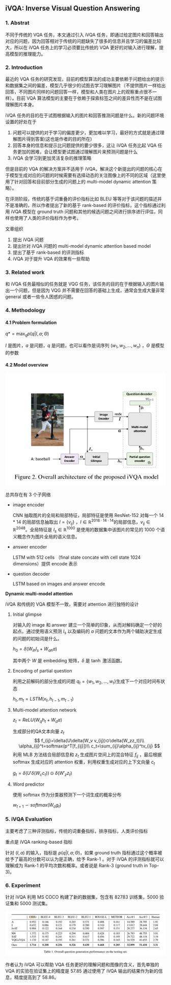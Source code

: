 ## iVQA: Inverse Visual Question Answering

### 1. Abstrat

不同于传统的 VQA 任务，本文通过引入 iVQA 任务，即通过给定图片和回答输出对应的问题，因为回答相对于传统的问题缺失了很多的信息并且学习的偏差比较大，所以在 iVQA 任务上的学习必须要比传统的 VQA 更好的对输入进行理解，提高模型的推理能力。

### 2. Introduction

最近的 VQA 任务的研究发现，目前的模型算法的成功主要依赖于问题给出的提示和数据集之间的偏差，模型几乎很少的试图去学习理解图片（不提供图片一样给出回答，不同图片同样的问题回答一样，模型和人类在图片上的观察重点很不一样）。目前 VQA 算法模型的主要在于依赖于探索标签之间的差异性而不是在试图理解图片本身。

iVQA 任务的目的在于试图根据输入的图片和回答推测问题是什么。新的问题环境设置的好处在于

1. 问题可以提供的对于学习的偏差更少，更加难以学习，最好的方式就是通过理解图片得到答案(这也是作者的目的所在)
2. 回答本身的信息和提示比问题提供的要少很多，这让 iVQA 任务比起 VQA 任务更加的困难，会让模型更试图通过理解图片来预测问题是什么
3. iVQA 会学习到更加灵活复杂的推理策略

但是目前的 VQA 的解决方案并不适用于 iVQA，解决这个新提出的问题的核心在于模型生成对应的问题的时候需要有选择动态的关注图像上的不同的区域（这里使用了针对回答和目前部分生成的问题上的 multi-model dynamic attention 策略）。

在评测阶段，传统的基于词重叠的评价指标比如 BLEU 等等对于该问题的描述并不是准确的，所以作者提出了新的基于 rank-based 的评价指标，这个指标通过利用 iVQA 模型在 ground truth 问题和其他的候选问题之间进行排序进行评估，同样也使用了人类的评价指标作为参考。

文章组织

1. 提出 iVQA 问题
2. 提出针对 iVQA 问题的 multi-model dynamic attention based model
3. 提出了基于 rank-based 的评测指标
4. iVQA 对于提升 VQA 的效果有一些帮助

### 3. Related work

和 iVQA 任务最相似的任务就是 VQG 任务，该任务的目的在于根据输入的图片输出一个问题，但是因为 VQG 并不需要在回答的基础上生成，通常会生成大量非常 general 或者一些令人困惑的问题。

### 4. Methodology

#### 4.1 Problem formulation

$q*=\max_qp(q|I,a;\Theta)$

$I$ 是图片，$a$ 是问题，$q$ 是问题，也可以看作是词序列 $(w_1,w_2,...,w_n)$ ，$\Theta$ 是模型的参数

#### 4.2 Model overview

![](./1.PNG)

总共存在有 3 个子网络

* image encoder

  CNN 抽取图片的全局和局部特征，局部特征是使用 ResNet-152 对每一个 14 * 14 的局部信息抽取出 $I=\{v_{ij}\}$ ，$I\in \mathbb{R}^{2018 \cdot 14\cdot 14}$的局部信息，$v_{ij}\in \mathbb{R}^{2048}$。全局特征是 $I_s\in \mathbb{R}^{1000}$ 是使用的数据集中该图片的常见的 1000 个语义概念作为图片全局的语义信息。

* answer encoder

  LSTM with 512 cells （final state concate with cell state 1024 dimensions）提供 encode 表示

* question decoder

  LSTM based on images and answer encode

**Dynamic multi-model attention**

iVQA 和传统的 VQA 模型不一致，需要对 attention 进行独特的设计

1. Initial glimpse

   对输入的 image 和 answer 建立一个简单的印象，从而对解码确定一个好的起点。通过使用语义预测 $I_s$ 以及编码的 $a$ 问题的文本作为两个辅助决定生成的问题的初始词是什么。

   $h_0=\delta(W_{ih}I_s + W_{ah}a)$

   其中两个 $W$ 是 embedding 矩阵，$\delta$ 是 $\tanh$ 激活函数。

2. Encoding of partial question

   利用之前解码的部分生成的问题 $q_t=\{w_1,w_2,...,w_t\}​$ 生成下一个对应时间布状态

   $h_t,m_t=LSTM(x_t,h_{t-1},m_{t-1})$ 

3. Multi-model attention network

   $z_t=ReLU(W_qh_t+W_a a)$

   生成部分的QA文本向量 $z_t$
   $$
   f_{ij}=\delta(U\delta(W_v v_{ij})⊙\delta(W_zz_t))\\
   \alpha_{ij}^t=softmax(p^T[f_{ij}])\\
   c_t=\sum_{ij}\alpha_{ij}^tv_{ij}
   $$
   利用 MLB 方法结合局部信息和 $z_t$ 生成图片空间上的混合特征 $f_{ij}$ ，最后根据 softmax 生成对应的 attention 权重，利用权重生成对应的上下文向量 $c_t$

   $g_t=\delta(U'\delta(W_cc_t))⊙\delta(W'_zz_t)$

4. Word predictor

   使用 softmax 作为分类器预测下一个词生成的概率分布

   $w_{t+1}\backsim softmax(W_og_t)$

### 5. iVQA Evaluation

主要考虑了三种评测指标，传统的词重叠指标，排序指标，人类评价指标

重点是 iVQA ranking-based 指标

针对 $(I,a)$ 的输入，指标是 $p(q|I,a;\Theta)$，如果 ground truth 指标通过这个概率被给予了最高的分数可以认为是正确，给予 Rank-1 。对于 iVQA 的评测指标就可以理解成为 Rank-1 的平均次数和概率。或者说是 Rank-3 (ground truth in Top-3)。

### 6. Experiment

针对 iVQA 利用 MS  COCO 构建了新的数据集，包含有 82783 训练集，5000 验证集和 5000 测试集。

![](./2.PNG)

作者认为 iVQA 可以帮助 VQA 任务更好的理解问题和图像的含义，首先单独的 VQA 的实验在验证集上的精度是 57.85 通过使用了 iVQA 输出的结果作为新的信息，精度提高到了 58.86。